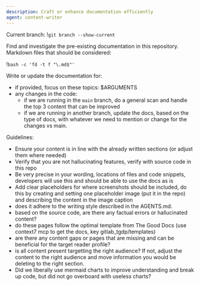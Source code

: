 ```yaml
---
description: Craft or enhance documentation efficiently
agent: content-writer
---
```


Current branch:
!`git branch --show-current`

Find and investigate the pre-existing documentation in this repository. Markdown files that should be considered:

!`bash -c 'fd -t f "\.md$"'`

Write or update the documentation for:

- if provided, focus on these topics: $ARGUMENTS
- any changes in the code:
    - if we are running in the `main` branch, do a general scan and handle the top 3 content that can be improved
    - if we are running in another branch, update the docs, based on the type of docs, with whatever we need to mention or change for the changes vs main.

Guidelines:

- Ensure your content is in line with the already written sections (or adjust
  them where needed)
- Verify that you are not hallucinating features, verify with source code in this repo
- Be very precise in your wording, locations of files and code snippets,
  developers will use this and should be able to use the docs as is
- Add clear placeholders for where screenshots should be included, do this by
  creating and setting one placeholder image (put it in the repo) and describing
  the content in the image caption
- does it adhere to the writing style described in the AGENTS.md.
- based on the source code, are there any factual errors or hallucinated content?
- do these pages follow the optimal template from The Good Docs (use context7 mcp to get the docs, key gitlab_tgdp/templates)
- are there any content gaps or pages that are missing and can be beneficial for the target reader profile?
- is all content present targetting the right audience? If not, adjust the content to the right audience and move information you would be deleting to the right section.
- Did we liberally use mermaid charts to improve understanding and break up
  code, but did not go overboard with useless charts?